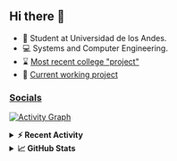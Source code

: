 ## Hi there 👋

<!--
**Daniel-VergaraM/Daniel-VergaraM** is a ✨ _special_ ✨ repository because its `README.md` (this file) appears on your GitHub profile.-->

- 🌱 Student at Universidad de los Andes.
- 💻 Systems and Computer Engineering.
- ⌛ [Most recent college "project"](https://daniel-vergaram.github.io/TallerAngular/)
- 🔨 [Current working project](https://github.com/Daniel-VergaraM/WebRTC-Video-Broadcast)


<h3><a href="https://linktr.ee/dvergaram" target="_blank">Socials</a></h3>
  


[![Activity Graph](https://github-readme-activity-graph.vercel.app/graph?username=daniel-vergaram&theme=github-dark-dimmed&custom_title=Daniel%27s%20Activity%20Graph&hide_border=true)](https://github.com/ashutosh00710/github-readme-activity-graph)

<!--START_SECTION:activity-->

<!--END_SECTION:activity-->

<details> <summary> <b>⚡ Recent Activity</b> </summary>
  
<!--START_SECTION:waka-->
![Code Time](http://img.shields.io/badge/Code%20Time-304%20hrs%2029%20mins-blue)

![Lines of code](https://img.shields.io/badge/From%20Hello%20World%20I%27ve%20Written-4.7%20million%20lines%20of%20code-blue)

**🐱 My GitHub Data** 

> 📦 20.1 kB Used in GitHub's Storage 
 > 
> 🏆 392 Contributions in the Year 2025
 > 
> 🚫 Not Opted to Hire
 > 
> 📜 12 Public Repositories 
 > 
> 🔑 8 Private Repositories 
 > 
**I'm an Early 🐤** 

```text
🌞 Morning                557 commits         ████████░░░░░░░░░░░░░░░░░   33.53 % 
🌆 Daytime                522 commits         ████████░░░░░░░░░░░░░░░░░   31.43 % 
🌃 Evening                441 commits         ███████░░░░░░░░░░░░░░░░░░   26.55 % 
🌙 Night                  141 commits         ██░░░░░░░░░░░░░░░░░░░░░░░   08.49 % 
```


📊 **This Week I Spent My Time On** 

```text
🕑︎ Time Zone: America/Bogota

💬 Programming Languages: 
TypeScript               3 hrs 44 mins       ████████░░░░░░░░░░░░░░░░░   30.71 % 
HTML                     1 hr 56 mins        ████░░░░░░░░░░░░░░░░░░░░░   15.91 % 
JSON                     1 hr 20 mins        ███░░░░░░░░░░░░░░░░░░░░░░   11.01 % 
C++                      1 hr 12 mins        ██░░░░░░░░░░░░░░░░░░░░░░░   09.85 % 
YAML                     1 hr 2 mins         ██░░░░░░░░░░░░░░░░░░░░░░░   08.52 % 

🐱‍💻 Projects: 
daniel-vergaram.github.io5 hrs 36 mins       ███████████░░░░░░░░░░░░░░   45.97 % 
CustomTools              2 hrs 22 mins       █████░░░░░░░░░░░░░░░░░░░░   19.53 % 
Taller-Angular           1 hr 17 mins        ███░░░░░░░░░░░░░░░░░░░░░░   10.54 % 
TallerAngular            1 hr 9 mins         ██░░░░░░░░░░░░░░░░░░░░░░░   09.50 % 
dot-files                24 mins             █░░░░░░░░░░░░░░░░░░░░░░░░   03.31 % 
```


 Last Updated on 27/04/2025 00:54:32 UTC
<!--END_SECTION:waka-->

</details>

<details> <summary> <b>📈 GitHub Stats</b> </summary>
<!--START_SECTION:simplewaka-->

```txt
From: 10 June 2024 - To: 03 May 2025

Total Time: 343 hrs 6 mins

Java                138 hrs 8 mins  🟩🟩🟩🟩🟩🟩🟩🟩🟩🟩⬜⬜⬜⬜⬜⬜⬜⬜⬜⬜⬜⬜⬜⬜⬜   40.26 %
TypeScript          66 hrs 16 mins  🟩🟩🟩🟩🟩⬜⬜⬜⬜⬜⬜⬜⬜⬜⬜⬜⬜⬜⬜⬜⬜⬜⬜⬜⬜   19.32 %
JavaScript          58 hrs 47 mins  🟩🟩🟩🟩🟨⬜⬜⬜⬜⬜⬜⬜⬜⬜⬜⬜⬜⬜⬜⬜⬜⬜⬜⬜⬜   17.14 %
Bash                13 hrs 34 mins  🟩⬜⬜⬜⬜⬜⬜⬜⬜⬜⬜⬜⬜⬜⬜⬜⬜⬜⬜⬜⬜⬜⬜⬜⬜   03.96 %
HTML                12 hrs 29 mins  🟩⬜⬜⬜⬜⬜⬜⬜⬜⬜⬜⬜⬜⬜⬜⬜⬜⬜⬜⬜⬜⬜⬜⬜⬜   03.64 %
```

<!--END_SECTION:simplewaka-->
</details>

